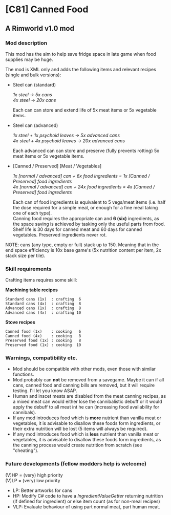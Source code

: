 # [C81] Canned Food
## A Rimworld v1.0 mod

### Mod description

This mod has the aim to help save fridge space in late game when food supplies may be huge.

The mod is XML only and adds the following items and relevant recipes (single and bulk versions):

- Steel can (standard)

  *1x steel -> 5x  cans*  
  *4x steel -> 20x cans*  
  
  Each can can store and extend life of 5x meat items or 5x vegetable items. 
    
- Steel can (advanced)

  *1x steel + 1x psychoid leaves -> 5x  advanced cans*  
  *4x steel + 4x psychoid leaves -> 20x advanced cans*  
  
  Each advanced can can store and preserve (fully prevents rotting) 5x meat items or 5x vegetable items. 

- [Canned / Preserved] [Meat / Vegetables]

  *1x [normal / advanced] can + 6x  food ingredients = 1x [Canned / Preserved] food ingredients*  
  *4x [normal / advanced] can + 24x food ingredients = 4x [Canned / Preserved] food ingredients*  
  
  Each can of food ingredients is equivalent to 5 vegs/meat items (i.e. half the dose required for a simple meal, or enough for a fine meal taking one of each type).  
  Canning food requires the appropriate can and **6 (six)** ingredients, as the space saving is achieved by tasking only the useful parts from food. Shelf life is 30 days for canned meat and 60 days for canned vegetables. Preserved ingredients never rot.

NOTE: cans (any type, empty or full) stack up to 150. Meaning that in the end space efficiency is 10x base game's (5x nutrition content per item, 2x stack size per tile). 
  
### Skill requirements

Crafting items requires some skill:

**Machining table recipes**
```
Standard cans (1x)  : crafting  6
Standard cans (4x)  : crafting  8
Advanced cans (1x)  : crafting  8
Advanced cans (4x)  : crafting 10
```

**Stove recipes**
```
Canned food (1x)    : cooking   6
Canned food (4x)    : cooking   8
Preserved food (1x) : cooking   8
Preserved food (1x) : cooking  10
```

### Warnings, compatibility etc.

- Mod should be compatible with other mods, even those with similar functions.
- Mod probably can **not** be removed from a savegame. Maybe it can if all cans, canned food and canning bills are removed, but it will require testing. I'll let you know ASAP.
- Human and inscet meats are disabled from the meat canning recipes, as a mixed meat can would either lose the cannibalistic debuff or it would apply the debuff to all meat int he can (increasing food availability for cannibals).
- If any mod introduces food which is **more** nutrient than vanilla meat or vegetables, it is advisable to disallow these foods form ingredients, or their extra nutrition will be lost (5 items will always be required).
- If any mod introduces food which is **less** nutrient than vanilla meat or vegetables, it is advisable to disallow these foods form ingredients, as the canning process would create nutrition from scratch (see "cheating").

### Future developments (fellow modders help is welcome)

(V)HP = (very) high priority  
(V)LP = (very) low priority

- LP: Better artworks for cans
- HP: Modify C# code to have a *IngredientValueGetter* returning nutrition (if defined for ingredient) or else item count (as for non-meal recipes)
- VLP: Evaluate behaviour of using part normal meat, part human meat.
